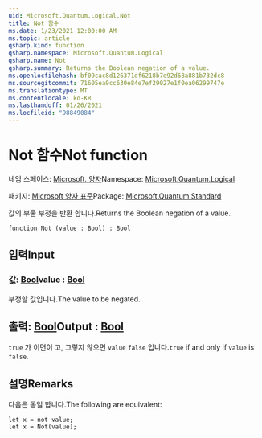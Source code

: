 ```yaml
---
uid: Microsoft.Quantum.Logical.Not
title: Not 함수
ms.date: 1/23/2021 12:00:00 AM
ms.topic: article
qsharp.kind: function
qsharp.namespace: Microsoft.Quantum.Logical
qsharp.name: Not
qsharp.summary: Returns the Boolean negation of a value.
ms.openlocfilehash: bf09cac8d126371df6218b7e92d68a881b732dc8
ms.sourcegitcommit: 71605ea9cc630e84e7ef29027e1f0ea06299747e
ms.translationtype: MT
ms.contentlocale: ko-KR
ms.lasthandoff: 01/26/2021
ms.locfileid: "98849084"
---
```

# <a name="not-function"></a><span data-ttu-id="55436-102">Not 함수</span><span class="sxs-lookup"><span data-stu-id="55436-102">Not function</span></span>

<span data-ttu-id="55436-103">네임 스페이스: [Microsoft. 양자](xref:Microsoft.Quantum.Logical)</span><span class="sxs-lookup"><span data-stu-id="55436-103">Namespace: [Microsoft.Quantum.Logical](xref:Microsoft.Quantum.Logical)</span></span>

<span data-ttu-id="55436-104">패키지: [Microsoft 양자 표준](https://nuget.org/packages/Microsoft.Quantum.Standard)</span><span class="sxs-lookup"><span data-stu-id="55436-104">Package: [Microsoft.Quantum.Standard](https://nuget.org/packages/Microsoft.Quantum.Standard)</span></span>


<span data-ttu-id="55436-105">값의 부울 부정을 반환 합니다.</span><span class="sxs-lookup"><span data-stu-id="55436-105">Returns the Boolean negation of a value.</span></span>

```qsharp
function Not (value : Bool) : Bool
```


## <a name="input"></a><span data-ttu-id="55436-106">입력</span><span class="sxs-lookup"><span data-stu-id="55436-106">Input</span></span>

### <a name="value--bool"></a><span data-ttu-id="55436-107">값: [Bool](xref:microsoft.quantum.lang-ref.bool)</span><span class="sxs-lookup"><span data-stu-id="55436-107">value : [Bool](xref:microsoft.quantum.lang-ref.bool)</span></span>

<span data-ttu-id="55436-108">부정할 값입니다.</span><span class="sxs-lookup"><span data-stu-id="55436-108">The value to be negated.</span></span>



## <a name="output--bool"></a><span data-ttu-id="55436-109">출력: [Bool](xref:microsoft.quantum.lang-ref.bool)</span><span class="sxs-lookup"><span data-stu-id="55436-109">Output : [Bool](xref:microsoft.quantum.lang-ref.bool)</span></span>

<span data-ttu-id="55436-110">`true` 가 이면이 고, 그렇지 않으면 `value` `false` 입니다.</span><span class="sxs-lookup"><span data-stu-id="55436-110">`true` if and only if `value` is `false`.</span></span>

## <a name="remarks"></a><span data-ttu-id="55436-111">설명</span><span class="sxs-lookup"><span data-stu-id="55436-111">Remarks</span></span>

<span data-ttu-id="55436-112">다음은 동일 합니다.</span><span class="sxs-lookup"><span data-stu-id="55436-112">The following are equivalent:</span></span>

```qsharp
let x = not value;
let x = Not(value);
```